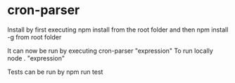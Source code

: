 # cron-parser

Install by first executing
npm install from the root folder
and then
npm install -g from root folder

It can now be run by executing
cron-parser "expression"
To run locally
node . "expression"

Tests can be run by
npm run test
